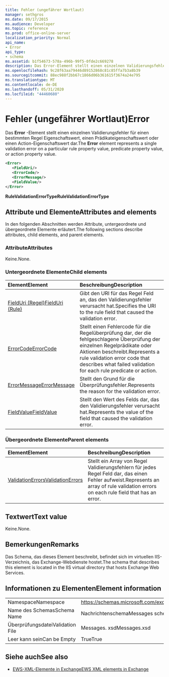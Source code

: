 ```yaml
---
title: Fehler (ungefährer Wortlaut)
manager: sethgros
ms.date: 09/17/2015
ms.audience: Developer
ms.topic: reference
ms.prod: office-online-server
localization_priority: Normal
api_name:
- Error
api_type:
- schema
ms.assetid: b1f54673-578a-496b-99f5-0fde2c669278
description: Das Error-Element stellt einen einzelnen Validierungsfehler für einen bestimmten Regel Eigenschaftswert, einen Prädikateigenschaftswert oder einen Action-Eigenschaftswert dar.
ms.openlocfilehash: 9c28f63aa79446d89152868c81c85ffa7b3a8b39
ms.sourcegitcommit: 88ec988f2bb67c1866d06b361615f3674a24e795
ms.translationtype: MT
ms.contentlocale: de-DE
ms.lasthandoff: 05/31/2020
ms.locfileid: "44460680"
---
```

# <a name="error"></a><span data-ttu-id="da49f-103">Fehler (ungefährer Wortlaut)</span><span class="sxs-lookup"><span data-stu-id="da49f-103">Error</span></span>

<span data-ttu-id="da49f-104">Das **Error** -Element stellt einen einzelnen Validierungsfehler für einen bestimmten Regel Eigenschaftswert, einen Prädikateigenschaftswert oder einen Action-Eigenschaftswert dar.</span><span class="sxs-lookup"><span data-stu-id="da49f-104">The **Error** element represents a single validation error on a particular rule property value, predicate property value, or action property value.</span></span> 
  
```XML
<Error>
   <FieldUri/>
   <ErrorCode/>
   <ErrorMessage/>
   <FieldValue/>
</Error>
```

 <span data-ttu-id="da49f-105">**RuleValidationErrorType**</span><span class="sxs-lookup"><span data-stu-id="da49f-105">**RuleValidationErrorType**</span></span>
## <a name="attributes-and-elements"></a><span data-ttu-id="da49f-106">Attribute und Elemente</span><span class="sxs-lookup"><span data-stu-id="da49f-106">Attributes and elements</span></span>

<span data-ttu-id="da49f-107">In den folgenden Abschnitten werden Attribute, untergeordnete und übergeordnete Elemente erläutert.</span><span class="sxs-lookup"><span data-stu-id="da49f-107">The following sections describe attributes, child elements, and parent elements.</span></span>
  
### <a name="attributes"></a><span data-ttu-id="da49f-108">Attribute</span><span class="sxs-lookup"><span data-stu-id="da49f-108">Attributes</span></span>

<span data-ttu-id="da49f-109">Keine.</span><span class="sxs-lookup"><span data-stu-id="da49f-109">None.</span></span>
  
### <a name="child-elements"></a><span data-ttu-id="da49f-110">Untergeordnete Elemente</span><span class="sxs-lookup"><span data-stu-id="da49f-110">Child elements</span></span>

|<span data-ttu-id="da49f-111">**Element**</span><span class="sxs-lookup"><span data-stu-id="da49f-111">**Element**</span></span>|<span data-ttu-id="da49f-112">**Beschreibung**</span><span class="sxs-lookup"><span data-stu-id="da49f-112">**Description**</span></span>|
|:-----|:-----|
|[<span data-ttu-id="da49f-113">FieldUri (Regel)</span><span class="sxs-lookup"><span data-stu-id="da49f-113">FieldUri (Rule)</span></span>](fielduri-rule.md) <br/> |<span data-ttu-id="da49f-114">Gibt den URI für das Regel Feld an, das den Validierungsfehler verursacht hat.</span><span class="sxs-lookup"><span data-stu-id="da49f-114">Specifies the URI to the rule field that caused the validation error.</span></span>  <br/> |
|[<span data-ttu-id="da49f-115">ErrorCode</span><span class="sxs-lookup"><span data-stu-id="da49f-115">ErrorCode</span></span>](errorcode.md) <br/> |<span data-ttu-id="da49f-116">Stellt einen Fehlercode für die Regelüberprüfung dar, der die fehlgeschlagene Überprüfung der einzelnen Regelprädikate oder Aktionen beschreibt.</span><span class="sxs-lookup"><span data-stu-id="da49f-116">Represents a rule validation error code that describes what failed validation for each rule predicate or action.</span></span>  <br/> |
|[<span data-ttu-id="da49f-117">ErrorMessage</span><span class="sxs-lookup"><span data-stu-id="da49f-117">ErrorMessage</span></span>](errormessage.md) <br/> |<span data-ttu-id="da49f-118">Stellt den Grund für die Überprüfungsfehler.</span><span class="sxs-lookup"><span data-stu-id="da49f-118">Represents the reason for the validation error.</span></span>  <br/> |
|[<span data-ttu-id="da49f-119">FieldValue</span><span class="sxs-lookup"><span data-stu-id="da49f-119">FieldValue</span></span>](fieldvalue.md) <br/> |<span data-ttu-id="da49f-120">Stellt den Wert des Felds dar, das den Validierungsfehler verursacht hat.</span><span class="sxs-lookup"><span data-stu-id="da49f-120">Represents the value of the field that caused the validation error.</span></span>  <br/> |
   
### <a name="parent-elements"></a><span data-ttu-id="da49f-121">Übergeordnete Elemente</span><span class="sxs-lookup"><span data-stu-id="da49f-121">Parent elements</span></span>

|<span data-ttu-id="da49f-122">**Element**</span><span class="sxs-lookup"><span data-stu-id="da49f-122">**Element**</span></span>|<span data-ttu-id="da49f-123">**Beschreibung**</span><span class="sxs-lookup"><span data-stu-id="da49f-123">**Description**</span></span>|
|:-----|:-----|
|[<span data-ttu-id="da49f-124">ValidationErrors</span><span class="sxs-lookup"><span data-stu-id="da49f-124">ValidationErrors</span></span>](validationerrors.md) <br/> |<span data-ttu-id="da49f-125">Stellt ein Array von Regel Validierungsfehlern für jedes Regel Feld dar, das einen Fehler aufweist.</span><span class="sxs-lookup"><span data-stu-id="da49f-125">Represents an array of rule validation errors on each rule field that has an error.</span></span>  <br/> |
   
## <a name="text-value"></a><span data-ttu-id="da49f-126">Textwert</span><span class="sxs-lookup"><span data-stu-id="da49f-126">Text value</span></span>

<span data-ttu-id="da49f-127">Keine.</span><span class="sxs-lookup"><span data-stu-id="da49f-127">None.</span></span>
  
## <a name="remarks"></a><span data-ttu-id="da49f-128">Bemerkungen</span><span class="sxs-lookup"><span data-stu-id="da49f-128">Remarks</span></span>

<span data-ttu-id="da49f-129">Das Schema, das dieses Element beschreibt, befindet sich im virtuellen IIS-Verzeichnis, das Exchange-Webdienste hostet.</span><span class="sxs-lookup"><span data-stu-id="da49f-129">The schema that describes this element is located in the IIS virtual directory that hosts Exchange Web Services.</span></span>
  
## <a name="element-information"></a><span data-ttu-id="da49f-130">Informationen zu Elementen</span><span class="sxs-lookup"><span data-stu-id="da49f-130">Element information</span></span>

|||
|:-----|:-----|
|<span data-ttu-id="da49f-131">Namespace</span><span class="sxs-lookup"><span data-stu-id="da49f-131">Namespace</span></span>  <br/> |https://schemas.microsoft.com/exchange/services/2006/messages  <br/> |
|<span data-ttu-id="da49f-132">Name des Schemas</span><span class="sxs-lookup"><span data-stu-id="da49f-132">Schema Name</span></span>  <br/> |<span data-ttu-id="da49f-133">Nachrichtenschema</span><span class="sxs-lookup"><span data-stu-id="da49f-133">Messages schema</span></span>  <br/> |
|<span data-ttu-id="da49f-134">Überprüfungsdatei</span><span class="sxs-lookup"><span data-stu-id="da49f-134">Validation File</span></span>  <br/> |<span data-ttu-id="da49f-135">Messages. xsd</span><span class="sxs-lookup"><span data-stu-id="da49f-135">Messages.xsd</span></span>  <br/> |
|<span data-ttu-id="da49f-136">Leer kann sein</span><span class="sxs-lookup"><span data-stu-id="da49f-136">Can be Empty</span></span>  <br/> |<span data-ttu-id="da49f-137">True</span><span class="sxs-lookup"><span data-stu-id="da49f-137">True</span></span>  <br/> |
   
## <a name="see-also"></a><span data-ttu-id="da49f-138">Siehe auch</span><span class="sxs-lookup"><span data-stu-id="da49f-138">See also</span></span>



- [<span data-ttu-id="da49f-139">EWS-XML-Elemente in Exchange</span><span class="sxs-lookup"><span data-stu-id="da49f-139">EWS XML elements in Exchange</span></span>](ews-xml-elements-in-exchange.md)

